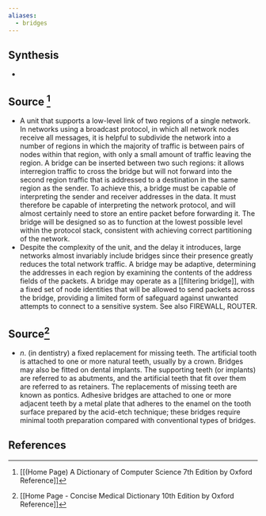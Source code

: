 ```yaml
---
aliases:
  - bridges
---
```

## Synthesis
- 
## Source [^1]
- A unit that supports a low-level link of two regions of a single network. In networks using a broadcast protocol, in which all network nodes receive all messages, it is helpful to subdivide the network into a number of regions in which the majority of traffic is between pairs of nodes within that region, with only a small amount of traffic leaving the region. A bridge can be inserted between two such regions: it allows interregion traffic to cross the bridge but will not forward into the second region traffic that is addressed to a destination in the same region as the sender. To achieve this, a bridge must be capable of interpreting the sender and receiver addresses in the data. It must therefore be capable of interpreting the network protocol, and will almost certainly need to store an entire packet before forwarding it. The bridge will be designed so as to function at the lowest possible level within the protocol stack, consistent with achieving correct partitioning of the network.
- Despite the complexity of the unit, and the delay it introduces, large networks almost invariably include bridges since their presence greatly reduces the total network traffic. A bridge may be adaptive, determining the addresses in each region by examining the contents of the address fields of the packets. A bridge may operate as a [[filtering bridge]], with a fixed set of node identities that will be allowed to send packets across the bridge, providing a limited form of safeguard against unwanted attempts to connect to a sensitive system. See also FIREWALL, ROUTER.
## Source[^2]
- $n$. (in dentistry) a fixed replacement for missing teeth. The artificial tooth is attached to one or more natural teeth, usually by a crown. Bridges may also be fitted on dental implants. The supporting teeth (or implants) are referred to as abutments, and the artificial teeth that fit over them are referred to as retainers. The replacements of missing teeth are known as pontics. Adhesive bridges are attached to one or more adjacent teeth by a metal plate that adheres to the enamel on the tooth surface prepared by the acid-etch technique; these bridges require minimal tooth preparation compared with conventional types of bridges.
## References

[^1]: [[(Home Page) A Dictionary of Computer Science 7th Edition by Oxford Reference]]
[^2]: [[Home Page - Concise Medical Dictionary 10th Edition by Oxford Reference]]